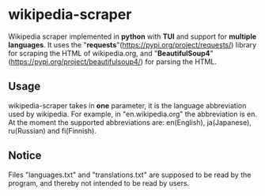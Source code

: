# wikipedia-scraper
Wikipedia scraper implemented in **python** with **TUI** and support for **multiple languages**.
It uses the "**requests**"(https://pypi.org/project/requests/) library for scraping the HTML of wikipedia.org, and "**BeautifulSoup4**"(https://pypi.org/project/beautifulsoup4/) for parsing the HTML.

## Usage
wikipedia-scraper takes in **one** parameter, it is the language abbreviation used by wikipedia. For example, in "en.wikipedia.org" the abbreviation is en. At the moment the supported abbreviations are: en(English), ja(Japanese), ru(Russian) and fi(Finnish).

## Notice
Files "languages.txt" and "translations.txt" are supposed to be read by the program, and thereby not intended to be read by users.
